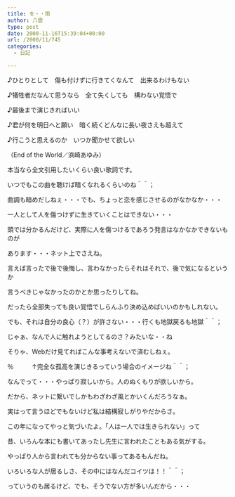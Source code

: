 ```yaml
---
title: を・・雨
author: 八雲
type: post
date: 2000-11-16T15:39:04+00:00
url: /2000/11/745
categories:
  - 日記

---
```

♪ひとりとして　傷も付けずに行きてくなんて　出来るわけもない
  
♪犠牲者だなんて思うなら　全て失くしても　構わない覚悟で
  
♪最後まで演じきればいい
  
♪君が何を明日へと願い　暗く続くどんなに長い夜さえも超えて
  
♪行こうと思えるのか　いつか聞かせて欲しい
  
（End of the World／浜崎あゆみ）

本当なら全文引用したいくらい良い歌詞です。
  
いつでもこの曲を聴けば暗くなれるくらいのね＾＾；
  
曲調も暗めだしねぇ・・・でも、ちょっと恋を感じさせるのがなかなか・・・

一人として人を傷つけずに生きていくことはできない・・・
  
頭では分かるんだけど、実際に人を傷つけるであろう発言はなかなかできないものが
  
あります・・・ネット上でさえね。
  
言えば言ったで後で後悔し、言わなかったらそれはそれで、後で気になるというか
  
言うべきじゃなかったのかとか思ったりしてね。
  
だったら全部失っても良い覚悟でしらんふり決め込めばいいのかもしれない。
  
でも、それは自分の良心（？）が許さない・・・行くも地獄戻るも地獄＾＾；
  
じゃぁ、なんで人に触れようとしてるのさ？みたいな・・ね
  
そりゃ、Webだけ見てればこんな事考えないで済むしねぇ。
  
％　　　↑完全な孤高を演じきるっていう場合のイメージね＾＾；
  
なんでって・・・やっぱり寂しいから。人のぬくもりが欲しいから。
  
だから、ネットに繋いでしかもわざわざ風とかいくんだろうなぁ。
  
実はって言うほどでもないけど私は結構寂しがりやだからさ。
  
この年になってやっと気づいたよ。「人は一人では生きられない」って
  
昔、いろんな本にも書いてあったし先生に言われたこともある気がする。
  
やっぱり人から言われても分からない事ってあるもんだね。
  
いろいろな人が居るしさ、その中にはなんだコイツは！！＾＾；
  
っていうのも居るけど、でも、そうでない方が多いんだから・・・